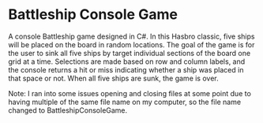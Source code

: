 # Battleship Console Game
A console Battleship game designed in C#. In this Hasbro classic, five ships will be placed on the board in random locations. The goal of the game is for the user to sink all five ships by target individual sections of the board one grid at a time. Selections are made based on row and column labels, and the console returns a hit or miss indicating whether a ship was placed in that space or not. When all five ships are sunk, the game is over.

Note: I ran into some issues opening and closing files at some point due to having multiple of the same file name on my computer, so the file name changed to BattleshipConsoleGame. 
